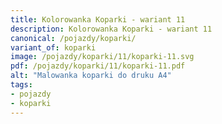 ```yaml
---
title: Kolorowanka Koparki - wariant 11
description: Kolorowanka Koparki - wariant 11
canonical: /pojazdy/koparki/
variant_of: koparki
image: /pojazdy/koparki/11/koparki-11.svg
pdf: /pojazdy/koparki/11/koparki-11.pdf
alt: "Malowanka koparki do druku A4"
tags:
- pojazdy
- koparki
---
```

